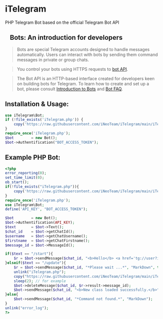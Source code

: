 # iTelegram
PHP Telegram Bot based on the official Telegram Bot API
<h2><a id="user-content-bots-an-introduction-for-developers" class="anchor" aria-hidden="true" href="#bots-an-introduction-for-developers"><svg class="octicon octicon-link" viewBox="0 0 16 16" version="1.1" width="16" height="16" aria-hidden="true"></svg></a>Bots: An introduction for developers</h2>
<blockquote>
<p>Bots are special Telegram accounts designed to handle messages automatically. Users can interact with bots by sending them command messages in private or group chats.</p>
</blockquote>
<blockquote>
<p>You control your bots using HTTPS requests to <a href="https://core.telegram.org/bots/api" rel="nofollow">bot API</a>.</p>
</blockquote>
<blockquote>
<p>The Bot API is an HTTP-based interface created for developers keen on building bots for Telegram.
To learn how to create and set up a bot, please consult <a href="https://core.telegram.org/bots" rel="nofollow">Introduction to Bots</a> and <a href="https://core.telegram.org/bots/faq" rel="nofollow">Bot FAQ</a>.</p>
</blockquote>
<h2>Installation & Usage:</h2>

```php
use iTelegram\Bot;
if (!file_exists('iTelegram.php')) {
    copy('https://raw.githubusercontent.com/iNeoTeam/iTelegram/main/iTelegram.phar', 'iTelegram.php');
}
require_once('iTelegram.php');
$bot		= new Bot();
$bot->Authentification("BOT_ACCESS_TOKEN");
```

<h2>Example PHP Bot:</h2>

```php
<?php
error_reporting(0);
set_time_limit(0);
ob_start();
if(!file_exists("iTelegram.php")){
    copy('https://raw.githubusercontent.com/iNeoTeam/iTelegram/main/iTelegram.phar', 'iTelegram.php');
}
require_once('iTelegram.php');
use iTelegram\Bot;
define('API_KEY', "BOT_ACCESS_TOKEN");

$bot		= new Bot();
$bot->Authentification(API_KEY);
$text		= $bot->Text();
$chat_id	= $bot->getChatId();
$username	= $bot->getChatUsername();
$firstname	= $bot->getChatFirstname();
$message_id	= $bot->MessageId();

if($text == "/start"){
    $r = $bot->sendMessage($chat_id, "<b>Hello</b> <a href='tg://user?id=$chat_id'>$firstname</a> !\n\n<b>Special Thanks for using iNeoTeam Telegram Bot Class.</b>\n\n<b>GitHub:</b> https://github.com/iNeoTeam\iTelegram\n<b>Powered By</b> @iNeoTeam.", "HTML", true);
}elseif($text == "/update"){
	$r = $bot->sendMessage($chat_id, "*Please wait ...*", "MarkDown", true);
	unlink("iTelegram.php");
	copy("https://raw.githubusercontent.com/iNeoTeam/iTelegram/main/iTelegram.phar", "iTelegram.php");
	sleep(2); // for example
	$bot->deleteMessage($chat_id, $r->result->message_id);
	$bot->sendMessage($chat_id, "<b>New class loaded successfully.</b>", "HTML", true, $message_id);
}else{
    $bot->sendMessage($chat_id, "*Command not found.*", "MarkDown");
}
unlink("error_log");
?>
```
